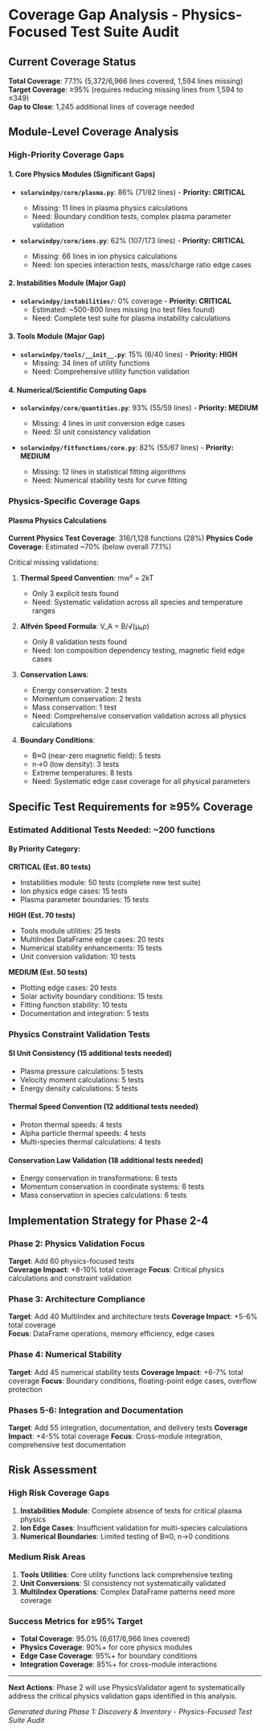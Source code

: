 # Coverage Gap Analysis - Physics-Focused Test Suite Audit

## Current Coverage Status

**Total Coverage**: 77.1% (5,372/6,966 lines covered, 1,594 lines missing)  
**Target Coverage**: ≥95% (requires reducing missing lines from 1,594 to ≤349)  
**Gap to Close**: 1,245 additional lines of coverage needed

## Module-Level Coverage Analysis

### High-Priority Coverage Gaps

#### 1. Core Physics Modules (Significant Gaps)
- **`solarwindpy/core/plasma.py`**: 86% (71/82 lines) - **Priority: CRITICAL**
  - Missing: 11 lines in plasma physics calculations
  - Need: Boundary condition tests, complex plasma parameter validation

- **`solarwindpy/core/ions.py`**: 62% (107/173 lines) - **Priority: CRITICAL**  
  - Missing: 66 lines in ion physics calculations
  - Need: Ion species interaction tests, mass/charge ratio edge cases

#### 2. Instabilities Module (Major Gap)
- **`solarwindpy/instabilities/`**: 0% coverage - **Priority: CRITICAL**
  - Estimated: ~500-800 lines missing (no test files found)
  - Need: Complete test suite for plasma instability calculations

#### 3. Tools Module (Major Gap)  
- **`solarwindpy/tools/__init__.py`**: 15% (6/40 lines) - **Priority: HIGH**
  - Missing: 34 lines of utility functions
  - Need: Comprehensive utility function validation

#### 4. Numerical/Scientific Computing Gaps
- **`solarwindpy/core/quantities.py`**: 93% (55/59 lines) - **Priority: MEDIUM**
  - Missing: 4 lines in unit conversion edge cases
  - Need: SI unit consistency validation

- **`solarwindpy/fitfunctions/core.py`**: 82% (55/67 lines) - **Priority: MEDIUM**
  - Missing: 12 lines in statistical fitting algorithms  
  - Need: Numerical stability tests for curve fitting

### Physics-Specific Coverage Gaps

#### Plasma Physics Calculations
**Current Physics Test Coverage**: 316/1,128 functions (28%)
**Physics Code Coverage**: Estimated ~70% (below overall 77.1%)

Critical missing validations:
1. **Thermal Speed Convention**: mw² = 2kT
   - Only 3 explicit tests found
   - Need: Systematic validation across all species and temperature ranges

2. **Alfvén Speed Formula**: V_A = B/√(μ₀ρ)  
   - Only 8 validation tests found
   - Need: Ion composition dependency testing, magnetic field edge cases

3. **Conservation Laws**: 
   - Energy conservation: 2 tests
   - Momentum conservation: 2 tests  
   - Mass conservation: 1 test
   - Need: Comprehensive conservation validation across all physics calculations

4. **Boundary Conditions**:
   - B≈0 (near-zero magnetic field): 5 tests
   - n→0 (low density): 3 tests
   - Extreme temperatures: 8 tests
   - Need: Systematic edge case coverage for all physical parameters

## Specific Test Requirements for ≥95% Coverage

### Estimated Additional Tests Needed: ~200 functions

#### By Priority Category:

**CRITICAL (Est. 80 tests)**
- Instabilities module: 50 tests (complete new test suite)
- Ion physics edge cases: 15 tests
- Plasma parameter boundaries: 15 tests

**HIGH (Est. 70 tests)**  
- Tools module utilities: 25 tests
- MultiIndex DataFrame edge cases: 20 tests
- Numerical stability enhancements: 15 tests
- Unit conversion validation: 10 tests

**MEDIUM (Est. 50 tests)**
- Plotting edge cases: 20 tests  
- Solar activity boundary conditions: 15 tests
- Fitting function stability: 10 tests
- Documentation and integration: 5 tests

### Physics Constraint Validation Tests

#### SI Unit Consistency (15 additional tests needed)
- Plasma pressure calculations: 5 tests
- Velocity moment calculations: 5 tests  
- Energy density calculations: 5 tests

#### Thermal Speed Convention (12 additional tests needed)  
- Proton thermal speeds: 4 tests
- Alpha particle thermal speeds: 4 tests
- Multi-species thermal calculations: 4 tests

#### Conservation Law Validation (18 additional tests needed)
- Energy conservation in transformations: 6 tests
- Momentum conservation in coordinate systems: 6 tests  
- Mass conservation in species calculations: 6 tests

## Implementation Strategy for Phase 2-4

### Phase 2: Physics Validation Focus
**Target**: Add 60 physics-focused tests  
**Coverage Impact**: +8-10% total coverage
**Focus**: Critical physics calculations and constraint validation

### Phase 3: Architecture Compliance  
**Target**: Add 40 MultiIndex and architecture tests
**Coverage Impact**: +5-6% total coverage  
**Focus**: DataFrame operations, memory efficiency, edge cases

### Phase 4: Numerical Stability
**Target**: Add 45 numerical stability tests
**Coverage Impact**: +6-7% total coverage
**Focus**: Boundary conditions, floating-point edge cases, overflow protection

### Phases 5-6: Integration and Documentation  
**Target**: Add 55 integration, documentation, and delivery tests
**Coverage Impact**: +4-5% total coverage
**Focus**: Cross-module integration, comprehensive test documentation

## Risk Assessment

### High Risk Coverage Gaps
1. **Instabilities Module**: Complete absence of tests for critical plasma physics
2. **Ion Edge Cases**: Insufficient validation for multi-species calculations  
3. **Numerical Boundaries**: Limited testing of B≈0, n→0 conditions

### Medium Risk Areas
1. **Tools Utilities**: Core utility functions lack comprehensive testing
2. **Unit Conversions**: SI consistency not systematically validated
3. **MultiIndex Operations**: Complex DataFrame patterns need more coverage

### Success Metrics for ≥95% Target
- **Total Coverage**: 95.0% (6,617/6,966 lines covered)
- **Physics Coverage**: 90%+ for core physics modules
- **Edge Case Coverage**: 95%+ for boundary conditions  
- **Integration Coverage**: 85%+ for cross-module interactions

---

**Next Actions**: Phase 2 will use PhysicsValidator agent to systematically address the critical physics validation gaps identified in this analysis.

*Generated during Phase 1: Discovery & Inventory - Physics-Focused Test Suite Audit*